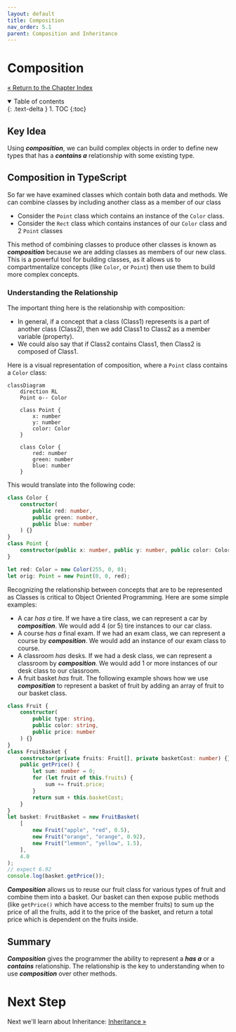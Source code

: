 ```yaml
---
layout: default
title: Composition
nav_order: 5.1
parent: Composition and Inheritance
---
```


# Composition

[&laquo; Return to the Chapter Index](index.md)

<details open markdown="block">
  <summary>
    Table of contents
  </summary>
  {: .text-delta }
1. TOC
{:toc}
</details>

## Key Idea

Using **_composition_**, we can build complex objects in order to define new types that has a **_contains a_** relationship with some existing type.

## Composition in TypeScript

So far we have examined classes which contain both data and methods. We can combine classes by including another class as a member of our class

-   Consider the `Point` class which contains an instance of the `Color` class.
-   Consider the `Rect` class which contains instances of our `Color` class and 2 `Point` classes

This method of combining classes to produce other classes is known as **_composition_** because we are adding classes as members of our new class.
This is a powerful tool for building classes, as it allows us to compartmentalize concepts (like `Color`, or `Point`) then use them to build more complex concepts.

### Understanding the Relationship

The important thing here is the relationship with composition:

-   In general, if a concept that a class (Class1) represents is a part of another class (Class2), then we add Class1 to Class2 as a member variable (property).
-   We could also say that if Class2 contains Class1, then Class2 is composed of Class1.

Here is a visual representation of composition, where a `Point` class contains a `Color` class:

```mermaid
classDiagram
    direction RL
    Point o-- Color

    class Point {
        x: number
        y: number
        color: Color
    }

    class Color {
        red: number
        green: number
        blue: number
    }
```

This would translate into the following code:

```typescript
class Color {
    constructor(
        public red: number,
        public green: number,
        public blue: number
    ) {}
}
class Point {
    constructor(public x: number, public y: number, public color: Color) {}
}

let red: Color = new Color(255, 0, 0);
let orig: Point = new Point(0, 0, red);
```

Recognizing the relationship between concepts that are to be represented as Classes is critical to Object Oriented Programming. Here are some simple examples:

-   A car _has a_ tire. If we have a tire class, we can represent a car by **_composition_**. We would add 4 (or 5) tire instances to our car class.
-   A course _has a_ final exam. If we had an exam class, we can represent a course by **_composition_**. We would add an instance of our exam class to course.
-   A classroom _has_ desks. If we had a desk class, we can represent a classroom by **_composition_**. We would add 1 or more instances of our desk class to our classroom.
-   A fruit basket _has_ fruit. The following example shows how we use **_composition_** to represent a basket of fruit by adding an array of fruit to our basket class.

```typescript
class Fruit {
    constructor(
        public type: string,
        public color: string,
        public price: number
    ) {}
}
class FruitBasket {
    constructor(private fruits: Fruit[], private basketCost: number) {}
    public getPrice() {
        let sum: number = 0;
        for (let fruit of this.fruits) {
            sum += fruit.price;
        }
        return sum + this.basketCost;
    }
}
let basket: FruitBasket = new FruitBasket(
    [
        new Fruit("apple", "red", 0.5),
        new Fruit("orange", "orange", 0.92),
        new Fruit("lemmon", "yellow", 1.5),
    ],
    4.0
);
// expect 6.92
console.log(basket.getPrice());
```

**_Composition_** allows us to reuse our fruit class for various types of fruit and combine them into a basket. Our basket can then expose public methods (like `getPrice()` which have access to the member fruits) to sum up the price of all the fruits, add it to the price of the basket, and return a total price which is dependent on the fruits inside.

## Summary

**_Composition_** gives the programmer the ability to represent a **_has a_** or a **_contains_** relationship. The relationship is the key to understanding when to use **_composition_** over other methods.

# Next Step

Next we'll learn about Inheritance: [Inheritance &raquo;](../5-composition-inheritance/inheritance.md)
